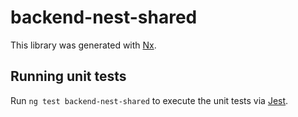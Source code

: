 # backend-nest-shared

This library was generated with [Nx](https://nx.dev).

## Running unit tests

Run `ng test backend-nest-shared` to execute the unit tests via [Jest](https://jestjs.io).

